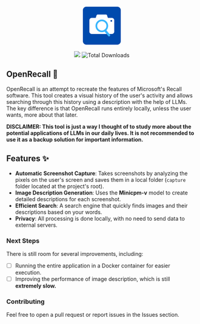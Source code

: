 <p align="center">
  <img width="100" height="100" src="src/imgs/logo.png">
</p>

<p align="center">
  <img src="https://img.shields.io/badge/License-GPL%20v3-yellow.svg" href="https://choosealicense.com/licenses/gpl-3.0/">
  <img src="https://img.shields.io/github/downloads/vinisvictorelli/OpenRecall/total" alt="Total Downloads">
</p>


<h2 align="left"> OpenRecall 📸 </h2>

OpenRecall is an attempt to recreate the features of Microsoft's Recall software. This tool creates a visual history of the user's activity and allows searching through this history using a description with the help of LLMs. The key difference is that OpenRecall runs entirely locally, unless the user wants, more about that later.

**DISCLAIMER: This tool is just a way I thought of to study more about the potential applications of LLMs in our daily lives. It is not recommended to use it as a backup solution for important information.**

## Features ✨

- **Automatic Screenshot Capture**: Takes screenshots by analyzing the pixels on the user's screen and saves them in a local folder (`capture` folder located at the project's root).
- **Image Description Generation**: Uses the **Minicpm-v** model to create detailed descriptions for each screenshot.
- **Efficient Search**: A search engine that quickly finds images and their descriptions based on your words.
- **Privacy**: All processing is done locally, with no need to send data to external servers.

### Next Steps
There is still room for several improvements, including:
- [ ] Running the entire application in a Docker container for easier execution.
- [ ] Improving the performance of image description, which is still **extremely slow.**
### Contributing

Feel free to open a pull request or report issues in the Issues section.
